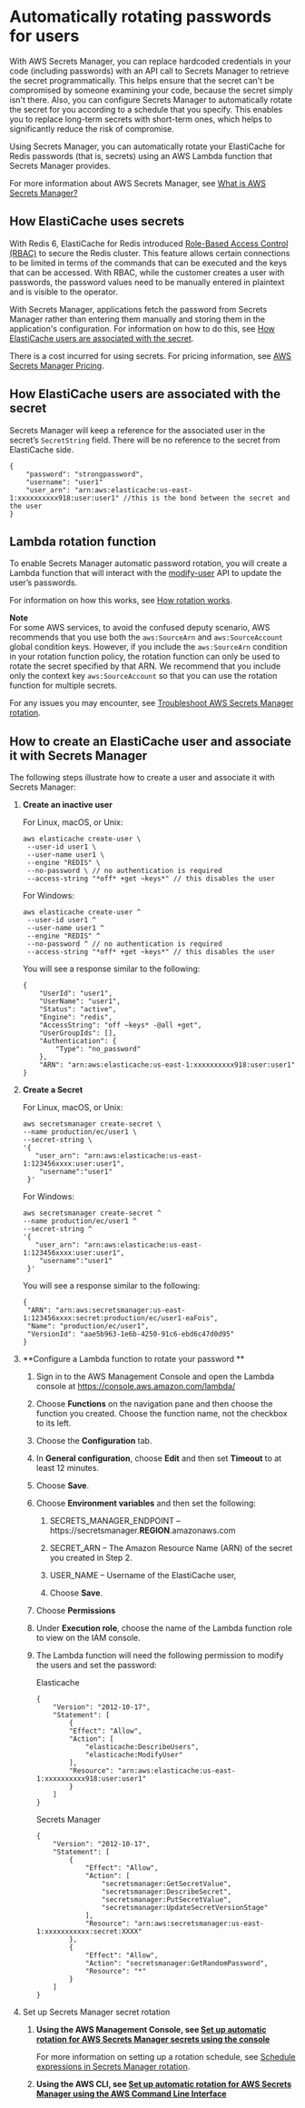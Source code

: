 # Automatically rotating passwords for users<a name="User-Secrets-Manager"></a>

With AWS Secrets Manager, you can replace hardcoded credentials in your code \(including passwords\) with an API call to Secrets Manager to retrieve the secret programmatically\. This helps ensure that the secret can't be compromised by someone examining your code, because the secret simply isn't there\. Also, you can configure Secrets Manager to automatically rotate the secret for you according to a schedule that you specify\. This enables you to replace long\-term secrets with short\-term ones, which helps to significantly reduce the risk of compromise\.

Using Secrets Manager, you can automatically rotate your ElastiCache for Redis passwords \(that is, secrets\) using an AWS Lambda function that Secrets Manager provides\.

For more information about AWS Secrets Manager, see [What is AWS Secrets Manager?](https://docs.aws.amazon.com/secretsmanager/latest/userguide/intro.html)

## How ElastiCache uses secrets<a name="how-elasticache-uses-secrets"></a>

With Redis 6, ElastiCache for Redis introduced [Role\-Based Access Control \(RBAC\)](Clusters.RBAC.md) to secure the Redis cluster\. This feature allows certain connections to be limited in terms of the commands that can be executed and the keys that can be accessed\. With RBAC, while the customer creates a user with passwords, the password values need to be manually entered in plaintext and is visible to the operator\. 

With Secrets Manager, applications fetch the password from Secrets Manager rather than entering them manually and storing them in the application's configuration\. For information on how to do this, see [How ElastiCache users are associated with the secret](#How-User-Secrets-Manager-Associate)\.

There is a cost incurred for using secrets\. For pricing information, see [AWS Secrets Manager Pricing](https://aws.amazon.com/secrets-manager/pricing/)\.

## How ElastiCache users are associated with the secret<a name="How-User-Secrets-Manager-Associate"></a>

Secrets Manager will keep a reference for the associated user in the secret’s `SecretString` field\. There will be no reference to the secret from ElastiCache side\.

```
{
    "password": "strongpassword",
    "username": "user1" 
    "user_arn": "arn:aws:elasticache:us-east-1:xxxxxxxxxx918:user:user1" //this is the bond between the secret and the user
}
```

## Lambda rotation function<a name="lambda-rotation-function"></a>

To enable Secrets Manager automatic password rotation, you will create a Lambda function that will interact with the [modify\-user](https://docs.aws.amazon.com/cli/latest/reference/elasticache/modify-user.html) API to update the user’s passwords\. 

For information on how this works, see [How rotation works](https://docs.aws.amazon.com/secretsmanager/latest/userguide/rotating-secrets.html#rotate-secrets_how)\.

**Note**  
For some AWS services, to avoid the confused deputy scenario, AWS recommends that you use both the `aws:SourceArn` and `aws:SourceAccount` global condition keys\. However, if you include the `aws:SourceArn` condition in your rotation function policy, the rotation function can only be used to rotate the secret specified by that ARN\. We recommend that you include only the context key `aws:SourceAccount` so that you can use the rotation function for multiple secrets\.

For any issues you may encounter, see [Troubleshoot AWS Secrets Manager rotation](https://docs.aws.amazon.com/secretsmanager/latest/userguide/troubleshoot_rotation.html)\.

## How to create an ElastiCache user and associate it with Secrets Manager<a name="User-Secrets-Manager-Associate"></a>

The following steps illustrate how to create a user and associate it with Secrets Manager:

1. **Create an inactive user**

   For Linux, macOS, or Unix:

   ```
   aws elasticache create-user \
    --user-id user1 \
    --user-name user1 \
    --engine "REDIS" \
    --no-password \ // no authentication is required
    --access-string "*off* +get ~keys*" // this disables the user
   ```

   For Windows:

   ```
   aws elasticache create-user ^
    --user-id user1 ^
    --user-name user1 ^
    --engine "REDIS" ^
    --no-password ^ // no authentication is required
    --access-string "*off* +get ~keys*" // this disables the user
   ```

   You will see a response similar to the following:

   ```
   {
       "UserId": "user1",
       "UserName": "user1",
       "Status": "active",
       "Engine": "redis",
       "AccessString": "off ~keys* -@all +get",
       "UserGroupIds": [],
       "Authentication": {
           "Type": "no_password"
       },
       "ARN": "arn:aws:elasticache:us-east-1:xxxxxxxxxx918:user:user1"
   }
   ```

1. **Create a Secret**

   For Linux, macOS, or Unix:

   ```
   aws secretsmanager create-secret \
   --name production/ec/user1 \
   --secret-string \
   '{
      "user_arn": "arn:aws:elasticache:us-east-1:123456xxxx:user:user1", 
       "username":"user1"
    }'
   ```

   For Windows:

   ```
   aws secretsmanager create-secret ^
   --name production/ec/user1 ^
   --secret-string ^
   '{
      "user_arn": "arn:aws:elasticache:us-east-1:123456xxxx:user:user1", 
       "username":"user1"
    }'
   ```

   You will see a response similar to the following:

   ```
   {
    "ARN": "arn:aws:secretsmanager:us-east-1:123456xxxx:secret:production/ec/user1-eaFois",
    "Name": "production/ec/user1",
    "VersionId": "aae5b963-1e6b-4250-91c6-ebd6c47d0d95"
   }
   ```

1. **Configure a Lambda function to rotate your password **

   1. Sign in to the AWS Management Console and open the Lambda console at [https://console\.aws\.amazon\.com/lambda/](https://console.aws.amazon.com/elasticache/)

   1. Choose **Functions** on the navigation pane and then choose the function you created\. Choose the function name, not the checkbox to its left\.

   1. Choose the **Configuration** tab\.

   1. In **General configuration**, choose **Edit** and then set **Timeout** to at least 12 minutes\.

   1. Choose **Save**\.

   1. Choose **Environment variables** and then set the following:

      1. SECRETS\_MANAGER\_ENDPOINT – https://secretsmanager\.**REGION**\.amazonaws\.com

      1. SECRET\_ARN – The Amazon Resource Name \(ARN\) of the secret you created in Step 2\.

      1. USER\_NAME – Username of the ElastiCache user,

      1. Choose **Save**\.

   1. Choose **Permissions**

   1. Under **Execution role**, choose the name of the Lambda function role to view on the IAM console\.

   1. The Lambda function will need the following permission to modify the users and set the password: 

      Elasticache

      ```
      {
          "Version": "2012-10-17",
          "Statement": [
              {
              "Effect": "Allow",
              "Action": [
                  "elasticache:DescribeUsers",
                  "elasticache:ModifyUser"
              ],
              "Resource": "arn:aws:elasticache:us-east-1:xxxxxxxxxx918:user:user1"
              }
          ]
      }
      ```

      Secrets Manager

      ```
      {
          "Version": "2012-10-17",
          "Statement": [
              {
                  "Effect": "Allow",
                  "Action": [
                      "secretsmanager:GetSecretValue",
                      "secretsmanager:DescribeSecret",
                      "secretsmanager:PutSecretValue",
                      "secretsmanager:UpdateSecretVersionStage"
                  ],
                  "Resource": "arn:aws:secretsmanager:us-east-1:xxxxxxxxxxx:secret:XXXX"
              },
              {
                  "Effect": "Allow",
                  "Action": "secretsmanager:GetRandomPassword",
                  "Resource": "*"
              }
          ]
      }
      ```

1. Set up Secrets Manager secret rotation

   1. **Using the AWS Management Console, see [Set up automatic rotation for AWS Secrets Manager secrets using the console](https://docs.aws.amazon.com/secretsmanager/latest/userguide/rotate-secrets_turn-on-for-other.html)**

      For more information on setting up a rotation schedule, see [Schedule expressions in Secrets Manager rotation](https://docs.aws.amazon.com/secretsmanager/latest/userguide/rotate-secrets_schedule.html)\.

   1. **Using the AWS CLI, see [ Set up automatic rotation for AWS Secrets Manager using the AWS Command Line Interface](https://docs.aws.amazon.com/secretsmanager/latest/userguide/rotate-secrets-cli.html)**